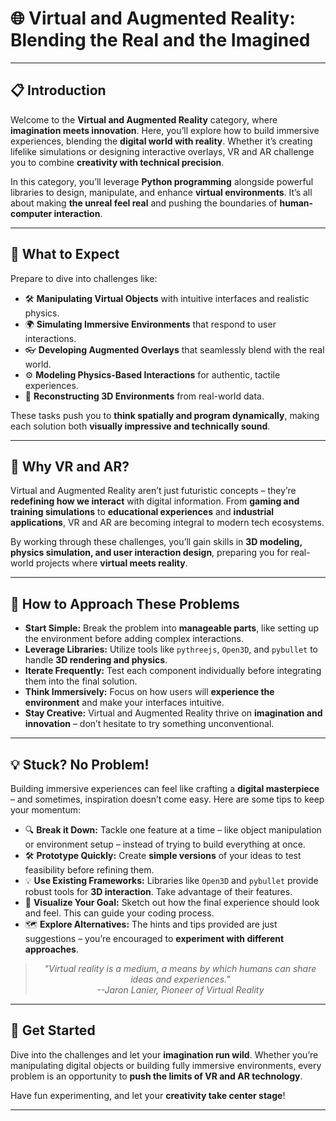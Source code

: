 # 🌐 Virtual and Augmented Reality: Blending the Real and the Imagined

---

## 📋 Introduction
Welcome to the **Virtual and Augmented Reality** category, where **imagination meets innovation**. Here, you’ll explore how to build immersive experiences, blending the **digital world with reality**. Whether it’s creating lifelike simulations or designing interactive overlays, VR and AR challenge you to combine **creativity with technical precision**. 

In this category, you’ll leverage **Python programming** alongside powerful libraries to design, manipulate, and enhance **virtual environments**. It’s all about making **the unreal feel real** and pushing the boundaries of **human-computer interaction**. 

---

## 🌟 What to Expect
Prepare to dive into challenges like:  

- 🛠️ **Manipulating Virtual Objects** with intuitive interfaces and realistic physics.  
- 🌍 **Simulating Immersive Environments** that respond to user interactions.  
- 👓 **Developing Augmented Overlays** that seamlessly blend with the real world.  
- ⚙️ **Modeling Physics-Based Interactions** for authentic, tactile experiences.  
- 🧩 **Reconstructing 3D Environments** from real-world data.  

These tasks push you to **think spatially and program dynamically**, making each solution both **visually impressive and technically sound**. 

---

## 🎯 Why VR and AR?
Virtual and Augmented Reality aren’t just futuristic concepts – they’re **redefining how we interact** with digital information. From **gaming and training simulations** to **educational experiences** and **industrial applications**, VR and AR are becoming integral to modern tech ecosystems. 

By working through these challenges, you’ll gain skills in **3D modeling, physics simulation, and user interaction design**, preparing you for real-world projects where **virtual meets reality**. 

---

## 📝 How to Approach These Problems
- **Start Simple:** Break the problem into **manageable parts**, like setting up the environment before adding complex interactions.  
- **Leverage Libraries:** Utilize tools like `pythreejs`, `Open3D`, and `pybullet` to handle **3D rendering and physics**.  
- **Iterate Frequently:** Test each component individually before integrating them into the final solution.  
- **Think Immersively:** Focus on how users will **experience the environment** and make your interfaces intuitive.  
- **Stay Creative:** Virtual and Augmented Reality thrive on **imagination and innovation** – don’t hesitate to try something unconventional.  

---

## 💡 Stuck? No Problem!
Building immersive experiences can feel like crafting a **digital masterpiece** – and sometimes, inspiration doesn’t come easy. Here are some tips to keep your momentum:  

- 🔍 **Break it Down:** Tackle one feature at a time – like object manipulation or environment setup – instead of trying to build everything at once.  
- 🛠️ **Prototype Quickly:** Create **simple versions** of your ideas to test feasibility before refining them.  
- 💡 **Use Existing Frameworks:** Libraries like `Open3D` and `pybullet` provide robust tools for **3D interaction**. Take advantage of their features.  
- 🎨 **Visualize Your Goal:** Sketch out how the final experience should look and feel. This can guide your coding process.  
- 🗺️ **Explore Alternatives:** The hints and tips provided are just suggestions – you’re encouraged to **experiment with different approaches**.  

<div style="text-align: center;">
<blockquote style="font-style: italic;">"Virtual reality is a medium, a means by which humans can share ideas and experiences."  
<br>
<span style="text-align: right;">--Jaron Lanier, Pioneer of Virtual Reality</span>
</blockquote>
</div>

---

## 🚀 Get Started
Dive into the challenges and let your **imagination run wild**. Whether you’re manipulating digital objects or building fully immersive environments, every problem is an opportunity to **push the limits of VR and AR technology**. 

Have fun experimenting, and let your **creativity take center stage**!

---

